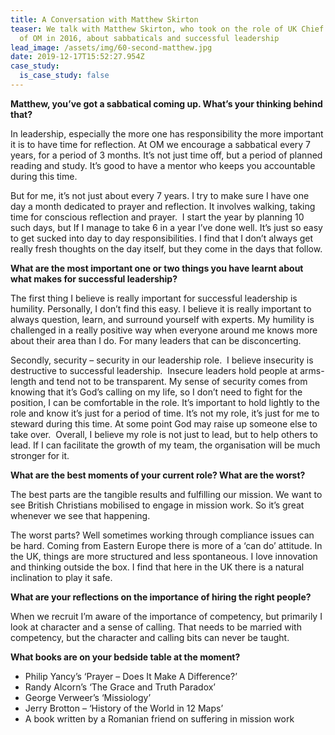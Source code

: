 ```yaml
---
title: A Conversation with Matthew Skirton
teaser: We talk with Matthew Skirton, who took on the role of UK Chief Executive
  of OM in 2016, about sabbaticals and successful leadership
lead_image: /assets/img/60-second-matthew.jpg
date: 2019-12-17T15:52:27.954Z
case_study:
  is_case_study: false
---
```

**Matthew, you’ve got a sabbatical coming up. What’s your thinking behind that?**

In leadership, especially the more one has responsibility the more important it is to have time for reflection. At OM we encourage a sabbatical every 7 years, for a period of 3 months. It’s not just time off, but a period of planned reading and study. It’s good to have a mentor who keeps you accountable during this time.

But for me, it’s not just about every 7 years. I try to make sure I have one day a month dedicated to prayer and reflection. It involves walking, taking time for conscious reflection and prayer.  I start the year by planning 10 such days, but If I manage to take 6 in a year I’ve done well. It’s just so easy to get sucked into day to day responsibilities. I find that I don’t always get really fresh thoughts on the day itself, but they come in the days that follow.

**What are the most important one or two things you have learnt about what makes for successful leadership?**

The first thing I believe is really important for successful leadership is humility. Personally, I don’t find this easy. I believe it is really important to always question, learn, and surround yourself with experts. My humility is challenged in a really positive way when everyone around me knows more about their area than I do. For many leaders that can be disconcerting.

Secondly, security – security in our leadership role.  I believe insecurity is destructive to successful leadership.  Insecure leaders hold people at arms-length and tend not to be transparent. My sense of security comes from knowing that it’s God’s calling on my life, so I don’t need to fight for the position, I can be comfortable in the role. It’s important to hold lightly to the role and know it’s just for a period of time. It’s not my role, it’s just for me to steward during this time. At some point God may raise up someone else to take over.  Overall, I believe my role is not just to lead, but to help others to lead. If I can facilitate the growth of my team, the organisation will be much stronger for it.

**What are the best moments of your current role? What are the worst?**

The best parts are the tangible results and fulfilling our mission. We want to see British Christians mobilised to engage in mission work. So it’s great whenever we see that happening.

The worst parts? Well sometimes working through compliance issues can be hard. Coming from Eastern Europe there is more of a ‘can do’ attitude. In the UK, things are more structured and less spontaneous. I love innovation and thinking outside the box. I find that here in the UK there is a natural inclination to play it safe.

**What are your reflections on the importance of hiring the right people?**

When we recruit I’m aware of the importance of competency, but primarily I look at character and a sense of calling. That needs to be married with competency, but the character and calling bits can never be taught.

**What books are on your bedside table at the moment?**

* Philip Yancy’s ‘Prayer – Does It Make A Difference?’
* Randy Alcorn’s ‘The Grace and Truth Paradox’
* George Verweer’s ‘Missiology’
* Jerry Brotton – ‘History of the World in 12 Maps’
* A book written by a Romanian friend on suffering in mission work